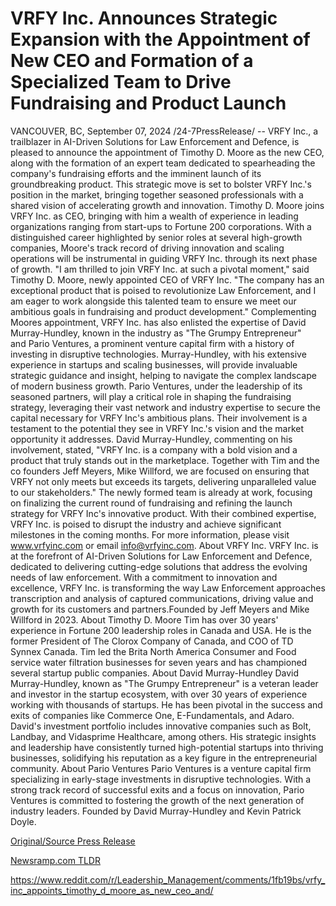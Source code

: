 # VRFY Inc. Announces Strategic Expansion with the Appointment of New CEO and Formation of a Specialized Team to Drive Fundraising and Product Launch

VANCOUVER, BC, September 07, 2024 /24-7PressRelease/ -- VRFY Inc., a trailblazer in AI-Driven Solutions for Law Enforcement and Defence, is pleased to announce the appointment of Timothy D. Moore as the new CEO, along with the formation of an expert team dedicated to spearheading the company's fundraising efforts and the imminent launch of its groundbreaking product. This strategic move is set to bolster VRFY Inc.'s position in the market, bringing together seasoned professionals with a shared vision of accelerating growth and innovation.  Timothy D. Moore joins VRFY Inc. as CEO, bringing with him a wealth of experience in leading organizations ranging from start-ups to Fortune 200 corporations. With a distinguished career highlighted by senior roles at several high-growth companies, Moore's track record of driving innovation and scaling operations will be instrumental in guiding VRFY Inc. through its next phase of growth.  "I am thrilled to join VRFY Inc. at such a pivotal moment," said Timothy D. Moore, newly appointed CEO of VRFY Inc. "The company has an exceptional product that is poised to revolutionize Law Enforcement, and I am eager to work alongside this talented team to ensure we meet our ambitious goals in fundraising and product development."  Complementing Moores appointment, VRFY Inc. has also enlisted the expertise of David Murray-Hundley, known in the industry as "The Grumpy Entrepreneur" and Pario Ventures, a prominent venture capital firm with a history of investing in disruptive technologies. Murray-Hundley, with his extensive experience in startups and scaling businesses, will provide invaluable strategic guidance and insight, helping to navigate the complex landscape of modern business growth.  Pario Ventures, under the leadership of its seasoned partners, will play a critical role in shaping the fundraising strategy, leveraging their vast network and industry expertise to secure the capital necessary for VRFY Inc's ambitious plans. Their involvement is a testament to the potential they see in VRFY Inc.'s vision and the market opportunity it addresses.  David Murray-Hundley, commenting on his involvement, stated, "VRFY Inc. is a company with a bold vision and a product that truly stands out in the marketplace. Together with Tim and the co founders Jeff Meyers, Mike Willford, we are focused on ensuring that VRFY not only meets but exceeds its targets, delivering unparalleled value to our stakeholders."  The newly formed team is already at work, focusing on finalizing the current round of fundraising and refining the launch strategy for VRFY Inc's innovative product. With their combined expertise, VRFY Inc. is poised to disrupt the industry and achieve significant milestones in the coming months.  For more information, please visit www.vrfyinc.com or email info@vrfyinc.com.  About VRFY Inc. VRFY Inc. is at the forefront of AI-Driven Solutions for Law Enforcement and Defence, dedicated to delivering cutting-edge solutions that address the evolving needs of law enforcement. With a commitment to innovation and excellence, VRFY Inc. is transforming the way Law Enforcement approaches transcription and analysis of captured communications, driving value and growth for its customers and partners.Founded by Jeff Meyers and Mike Willford in 2023.  About Timothy D. Moore Tim has over 30 years' experience in Fortune 200 leadership roles in Canada and USA. He is the former President of The Clorox Company of Canada, and COO of TD Synnex Canada. Tim led the Brita North America Consumer and Food service water filtration businesses for seven years and has championed several startup public companies.  About David Murray-Hundley David Murray-Hundley, known as "The Grumpy Entrepreneur" is a veteran leader and investor in the startup ecosystem, with over 30 years of experience working with thousands of startups. He has been pivotal in the success and exits of companies like Commerce One, E-Fundamentals, and Adaro. David's investment portfolio includes innovative companies such as Bolt, Landbay, and Vidasprime Healthcare, among others. His strategic insights and leadership have consistently turned high-potential startups into thriving businesses, solidifying his reputation as a key figure in the entrepreneurial community.  About Pario Ventures Pario Ventures is a venture capital firm specializing in early-stage investments in disruptive technologies. With a strong track record of successful exits and a focus on innovation, Pario Ventures is committed to fostering the growth of the next generation of industry leaders. Founded by David Murray-Hundley and Kevin Patrick Doyle. 

[Original/Source Press Release](https://www.24-7pressrelease.com/press-release/514087/vrfy-inc-announces-strategic-expansion-with-the-appointment-of-new-ceo-and-formation-of-a-specialized-team-to-drive-fundraising-and-product-launch)
                    

[Newsramp.com TLDR](None) 

https://www.reddit.com/r/Leadership_Management/comments/1fb19bs/vrfy_inc_appoints_timothy_d_moore_as_new_ceo_and/